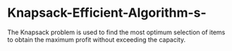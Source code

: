 # Knapsack-Efficient-Algorithm-s-
The Knapsack problem is used to find the most optimum selection of items to obtain the maximum profit without exceeding the capacity.
